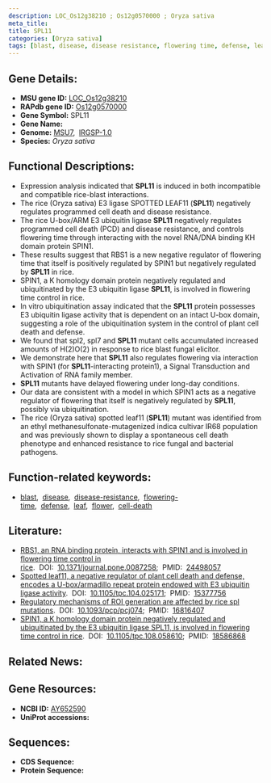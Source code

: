 ```yaml
---
description: LOC_Os12g38210 ; Os12g0570000 ; Oryza sativa
meta_title:
title: SPL11
categories: [Oryza sativa]
tags: [blast, disease, disease resistance, flowering time, defense, leaf, flower, cell death]
---
```


## Gene Details:
- **MSU gene ID:** [LOC_Os12g38210](http://rice.uga.edu/cgi-bin/ORF_infopage.cgi?orf=LOC_Os12g38210)  
- **RAPdb gene ID:** [Os12g0570000](https://rapdb.dna.affrc.go.jp/locus/?name=Os12g0570000)  
- **Gene Symbol:** SPL11
- **Gene Name:**
- **Genome:**  [MSU7](http://rice.uga.edu/),&nbsp;&nbsp;[IRGSP-1.0](https://rapdb.dna.affrc.go.jp/download/irgsp1.html)
- **Species:** *Oryza sativa*

## Functional Descriptions:
   - Expression analysis indicated that **SPL11** is induced in both incompatible and compatible rice-blast interactions.
   - The rice (Oryza sativa) E3 ligase SPOTTED LEAF11 (**SPL11**) negatively regulates programmed cell death and disease resistance.
   - The rice U-box/ARM E3 ubiquitin ligase **SPL11** negatively regulates programmed cell death (PCD) and disease resistance, and controls flowering time through interacting with the novel RNA/DNA binding KH domain protein SPIN1.
   - These results suggest that RBS1 is a new negative regulator of flowering time that itself is positively regulated by SPIN1 but negatively regulated by **SPL11** in rice.
   - SPIN1, a K homology domain protein negatively regulated and ubiquitinated by the E3 ubiquitin ligase **SPL11**, is involved in flowering time control in rice.
   - In vitro ubiquitination assay indicated that the **SPL11** protein possesses E3 ubiquitin ligase activity that is dependent on an intact U-box domain, suggesting a role of the ubiquitination system in the control of plant cell death and defense.
   - We found that spl2, spl7 and **SPL11** mutant cells accumulated increased amounts of H(2)O(2) in response to rice blast fungal elicitor.
   - We demonstrate here that **SPL11** also regulates flowering via interaction with SPIN1 (for **SPL11**-interacting protein1), a Signal Transduction and Activation of RNA family member.
   - **SPL11** mutants have delayed flowering under long-day conditions.
   - Our data are consistent with a model in which SPIN1 acts as a negative regulator of flowering that itself is negatively regulated by **SPL11**, possibly via ubiquitination.
   - The rice (Oryza sativa) spotted leaf11 (**SPL11**) mutant was identified from an ethyl methanesulfonate-mutagenized indica cultivar IR68 population and was previously shown to display a spontaneous cell death phenotype and enhanced resistance to rice fungal and bacterial pathogens.

## Function-related keywords:
   - [blast](/tags/blast/),&nbsp;&nbsp;[disease](/tags/disease/),&nbsp;&nbsp;[disease-resistance](/tags/disease-resistance/),&nbsp;&nbsp;[flowering-time](/tags/flowering-time/),&nbsp;&nbsp;[defense](/tags/defense/),&nbsp;&nbsp;[leaf](/tags/leaf/),&nbsp;&nbsp;[flower](/tags/flower/),&nbsp;&nbsp;[cell-death](/tags/cell-death/)

## Literature:
   - [RBS1, an RNA binding protein, interacts with SPIN1 and is involved in flowering time control in rice](https://www.doi.org/10.1371/journal.pone.0087258).&nbsp;&nbsp;DOI:&nbsp;&nbsp;[10.1371/journal.pone.0087258](https://www.doi.org/10.1371/journal.pone.0087258);&nbsp;&nbsp;PMID:&nbsp;&nbsp;[24498057](https://pubmed.ncbi.nlm.nih.gov/24498057/)
   - [Spotted leaf11, a negative regulator of plant cell death and defense, encodes a U-box/armadillo repeat protein endowed with E3 ubiquitin ligase activity](https://www.doi.org/10.1105/tpc.104.025171).&nbsp;&nbsp;DOI:&nbsp;&nbsp;[10.1105/tpc.104.025171](https://www.doi.org/10.1105/tpc.104.025171);&nbsp;&nbsp;PMID:&nbsp;&nbsp;[15377756](https://pubmed.ncbi.nlm.nih.gov/15377756/)
   - [Regulatory mechanisms of ROI generation are affected by rice spl mutations](https://www.doi.org/10.1093/pcp/pcj074).&nbsp;&nbsp;DOI:&nbsp;&nbsp;[10.1093/pcp/pcj074](https://www.doi.org/10.1093/pcp/pcj074);&nbsp;&nbsp;PMID:&nbsp;&nbsp;[16816407](https://pubmed.ncbi.nlm.nih.gov/16816407/)
   - [SPIN1, a K homology domain protein negatively regulated and ubiquitinated by the E3 ubiquitin ligase SPL11, is involved in flowering time control in rice](https://www.doi.org/10.1105/tpc.108.058610).&nbsp;&nbsp;DOI:&nbsp;&nbsp;[10.1105/tpc.108.058610](https://www.doi.org/10.1105/tpc.108.058610);&nbsp;&nbsp;PMID:&nbsp;&nbsp;[18586868](https://pubmed.ncbi.nlm.nih.gov/18586868/)

## Related News:

## Gene Resources:
- **NCBI ID:**  [AY652590](http://www.ncbi.nlm.nih.gov/nuccore/AY652590)
- **UniProt accessions:** [](https://www.uniprot.org/uniprotkb//entry)

## Sequences:
- **CDS Sequence:**
- **Protein Sequence:**
